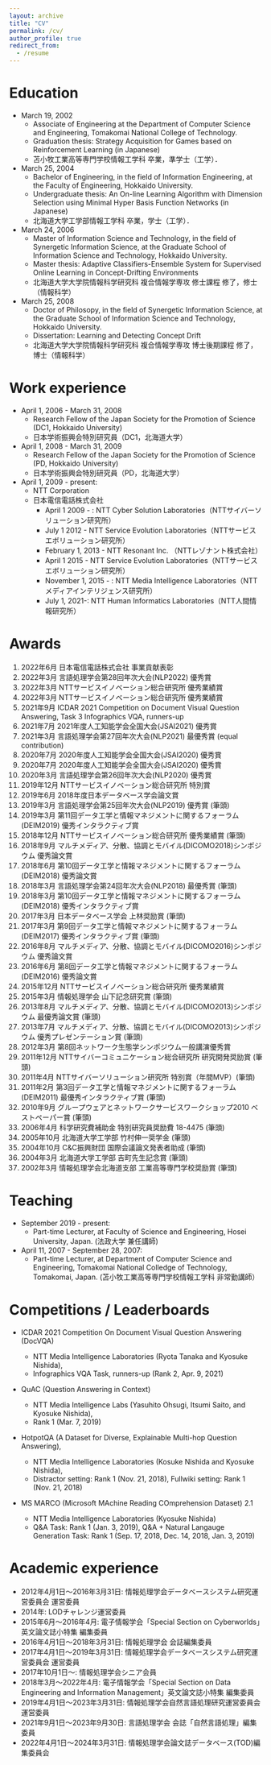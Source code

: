 ```yaml
---
layout: archive
title: "CV"
permalink: /cv/
author_profile: true
redirect_from:
  - /resume
---
```


Education
======

* March 19, 2002
  * Associate of Engineering at the Department of Computer Science and Engineering, Tomakomai National College of Technology. 
  * Graduation thesis: Strategy Acquisition for Games based on Reinforcement Learning (in Japanese) 
  * 苫小牧工業高等専門学校情報工学科 卒業，準学士（工学）．
* March 25, 2004
  * Bachelor of Engineering, in the field of Information Engineering, at the Faculty of Engineering, Hokkaido University. 
  * Undergraduate thesis: An On-line Learning Algorithm with Dimension Selection using Minimal Hyper Basis Function Networks (in Japanese)
  * 北海道大学工学部情報工学科 卒業，学士（工学）．
* March 24, 2006
  * Master of Information Science and Technology, in the field of Synergetic Information Science, at the Graduate School of Information Science and Technology, Hokkaido University. 
  * Master thesis: Adaptive Classifiers-Ensemble System for Supervised Online Learning in Concept-Drifting Environments
  * 北海道大学大学院情報科学研究科 複合情報学専攻 修士課程 修了，修士（情報科学）
* March 25, 2008
  * Doctor of Philosopy, in the field of Synergetic Information Science, at the Graduate School of Information Science and Technology, Hokkaido University. 
  * Dissertation: Learning and Detecting Concept Drift
  * 北海道大学大学院情報科学研究科 複合情報学専攻 博士後期課程 修了，博士（情報科学）


Work experience
======
* April 1, 2006 - March 31, 2008
  * Research Fellow of the Japan Society for the Promotion of Science (DC1, Hokkaido University)
  * 日本学術振興会特別研究員（DC1，北海道大学）
* April 1, 2008 - March 31, 2009
  * Research Fellow of the Japan Society for the Promotion of Science (PD, Hokkaido University)
  * 日本学術振興会特別研究員（PD，北海道大学）
* April 1, 2009 - present: 
  * NTT Corporation
  * 日本電信電話株式会社
    * April 1 2009 - : NTT Cyber Solution Laboratories（NTTサイバーソリューション研究所）
    * July 1 2012 - NTT Service Evolution Laboratories（NTTサービスエボリューション研究所）
    * February 1, 2013 - NTT Resonant Inc. （NTTレゾナント株式会社）
    * April 1 2015 - NTT Service Evolution Laboratories（NTTサービスエボリューション研究所）
    * November 1, 2015 - : NTT Media Intelligence Laboratories（NTTメディアインテリジェンス研究所）
    * July 1, 2021-: NTT Human Informatics Laboratories（NTT人間情報研究所）

Awards
======
1. 2022年6月 日本電信電話株式会社 事業貢献表彰 
1. 2022年3月 言語処理学会第28回年次大会(NLP2022) 優秀賞
1. 2022年3月 NTTサービスイノベーション総合研究所 優秀業績賞 
1. 2022年3月 NTTサービスイノベーション総合研究所 優秀業績賞 
1. 2021年9月 ICDAR 2021 Competition on Document Visual Question Answering, Task 3 Infographics VQA,  runners-up
1. 2021年7月 2021年度人工知能学会全国大会(JSAI2021) 優秀賞
1. 2021年3月 言語処理学会第27回年次大会(NLP2021) 最優秀賞 (equal contribution)
1. 2020年7月 2020年度人工知能学会全国大会(JSAI2020) 優秀賞
1. 2020年7月 2020年度人工知能学会全国大会(JSAI2020) 優秀賞
1. 2020年3月 言語処理学会第26回年次大会(NLP2020) 優秀賞
1. 2019年12月 NTTサービスイノベーション総合研究所 特別賞 
1. 2019年6月 2018年度日本データベース学会論文賞 
1. 2019年3月 言語処理学会第25回年次大会(NLP2019) 優秀賞 (筆頭) 
1. 2019年3月 第11回データ工学と情報マネジメントに関するフォーラム(DEIM2019) 優秀インタラクティブ賞 
1. 2018年12月 NTTサービスイノベーション総合研究所 優秀業績賞 (筆頭) 
1. 2018年9月 マルチメディア、分散、協調とモバイル(DICOMO2018)シンポジウム 優秀論文賞 
1. 2018年6月 第10回データ工学と情報マネジメントに関するフォーラム(DEIM2018) 優秀論文賞 
1. 2018年3月 言語処理学会第24回年次大会(NLP2018) 最優秀賞 (筆頭) 
1. 2018年3月 第10回データ工学と情報マネジメントに関するフォーラム(DEIM2018) 優秀インタラクティブ賞 
1. 2017年3月 日本データベース学会 上林奨励賞 (筆頭) 
1. 2017年3月 第9回データ工学と情報マネジメントに関するフォーラム(DEIM2017) 優秀インタラクティブ賞 (筆頭) 
1. 2016年8月 マルチメディア、分散、協調とモバイル(DICOMO2016)シンポジウム 優秀論文賞 
1. 2016年6月 第8回データ工学と情報マネジメントに関するフォーラム(DEIM2016) 優秀論文賞 
1. 2015年12月 NTTサービスイノベーション総合研究所 優秀業績賞 
1. 2015年3月 情報処理学会 山下記念研究賞 (筆頭) 
1. 2013年8月 マルチメディア、分散、協調とモバイル(DICOMO2013)シンポジウム 最優秀論文賞 (筆頭) 
1. 2013年7月 マルチメディア、分散、協調とモバイル(DICOMO2013)シンポジウム 優秀プレゼンテーション賞 (筆頭) 
1. 2012年3月 第8回ネットワーク生態学シンポジウム一般講演優秀賞 
1. 2011年12月 NTTサイバーコミュニケーション総合研究所 研究開発奨励賞 (筆頭) 
1. 2011年4月 NTTサイバーソリューション研究所 特別賞（年間MVP）(筆頭) 
1. 2011年2月 第3回データ工学と情報マネジメントに関するフォーラム(DEIM2011) 最優秀インタラクティブ賞 (筆頭) 
1. 2010年9月 グループウェアとネットワークサービスワークショップ2010 ベストペーパー賞 (筆頭) 
1. 2006年4月 科学研究費補助金 特別研究員奨励費 18-4475 (筆頭) 
1. 2005年10月 北海道大学工学部 竹村伸一奨学金 (筆頭) 
1. 2004年10月 C&C振興財団 国際会議論文発表者助成 (筆頭) 
1. 2004年3月 北海道大学工学部 吉町先生記念賞 (筆頭) 
1. 2002年3月 情報処理学会北海道支部 工業高等専門学校奨励賞 (筆頭) 
  
Teaching
======
* September 2019 - present:
  * Part-time Lecturer, at Faculty of Science and Engineering, Hosei University, Japan. (法政大学 兼任講師)
* April 11, 2007 - September 28, 2007:
  * Part-time Lecturer, at Department of Computer Science and Engineering, Tomakomai National Colledge of Technology, Tomakomai, Japan. (苫小牧工業高等専門学校情報工学科 非常勤講師）

Competitions / Leaderboards
======

* ICDAR 2021 Competition On Document Visual Question Answering (DocVQA)
  * NTT Media Intelligence Laboratories  (Ryota Tanaka and Kyosuke Nishida), 
  * Infographics VQA Task, runners-up (Rank 2,  Apr. 9, 2021)

* QuAC (Question Answering in Context)
  * NTT Media Intelligence Labs (Yasuhito Ohsugi, Itsumi Saito, and Kyosuke Nishida), 
  * Rank 1 (Mar. 7, 2019)

* HotpotQA (A Dataset for Diverse, Explainable Multi-hop Question Answering), 
  * NTT Media Intelligence Laboratories (Kosuke Nishida and Kyosuke Nishida), 
  * Distractor setting: Rank 1 (Nov. 21, 2018), Fullwiki setting: Rank 1 (Nov. 21, 2018) 

* MS MARCO (Microsoft MAchine Reading COmprehension Dataset) 2.1
  * NTT Media Intelligence Laboratories (Kyosuke Nishida)
  * Q&A Task: Rank 1 (Jan. 3, 2019), Q&A + Natural Langauge Generation Task: Rank 1 (Sep. 17, 2018, Dec. 14, 2018, Jan. 3, 2019) 

Academic experience
=====
* 2012年4月1日～2016年3月31日: 情報処理学会データベースシステム研究運営委員会 運営委員
* 2014年:  LODチャレンジ運営委員
* 2015年6月〜2016年4月: 電子情報学会「Special Section on Cyberworlds」英文論文誌小特集 編集委員
* 2016年4月1日～2018年3月31日: 情報処理学会 会誌編集委員
* 2017年4月1日～2019年3月31日: 情報処理学会データベースシステム研究運営委員会 運営委員
* 2017年10月1日～: 情報処理学会シニア会員
* 2018年3月〜2022年4月: 電子情報学会「Special Section on Data Engineering and Information Management」英文論文誌小特集 編集委員
* 2019年4月1日～2023年3月31日: 情報処理学会自然言語処理研究運営委員会 運営委員
* 2021年9月1日～2023年9月30日: 言語処理学会 会誌「自然言語処理」編集委員
* 2022年4月1日〜2024年3月31日: 情報処理学会論文誌データベース(TOD)編集委員会
